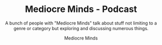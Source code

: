 ---
title: "Mediocre Minds - Podcast"
subtitle: "A bunch of people with &quot;Mediocre Minds&quot; talk about stuff not limiting to a genre or category but exploring and discussing numerous things."
author: "Mediocre Minds"
email: "mediocreminds.mm@gmail.com"
image: "MMLogoBlack.png"
description: "A bunch of people with &quot;Mediocre Minds&quot; talk about stuff not limiting to a genre or category but exploring and discussing numerous things."
language: "tel"
link: "https://mediocreminds.vercel.app"
categories: "Tech,Movies,Finance"
copyright: "2022 Mediocre Minds"
country: "in us ca"
---